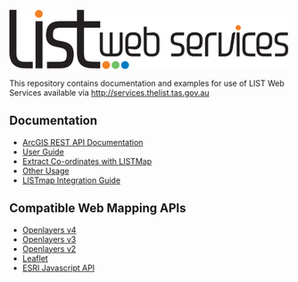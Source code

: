 ![](images/services_logo.png?raw=true)

This repository contains documentation and examples for use of LIST Web Services available via http://services.thelist.tas.gov.au

## Documentation
* [ArcGIS REST API Documentation](http://services.thelist.tas.gov.au/arcgis/sdk/rest/index.html?catalog.html)
* [User Guide](https://github.com/DPIPWE/list-spatial-web-service-examples/blob/master/Documentation/LIST_Spatial_Web_Services_User_Guide_20200108.pdf)
* [Extract Co-ordinates with LISTMap](https://github.com/DPIPWE/list-spatial-web-service-examples/blob/master/Documentation/LISTMap%20Extracting%20Coordinates%20A4%20Flyer.pdf)
* [Other Usage](https://github.com/DPIPWE/list-spatial-web-service-examples/wiki/Other+Usage)
* [LISTmap Integration Guide](https://github.com/DPIPWE/list-spatial-web-service-examples/raw/master/Documentation/LIST_Spatial_Web_Services_Use)

## Compatible Web Mapping APIs
* [Openlayers v4](http://openlayers.org)
* [Openlayers v3](http://openlayers.org)
* [Openlayers v2](http://openlayers.org/two/)
* [Leaflet](http://leafletjs.com/)
* [ESRI Javascript API](https://developers.arcgis.com/javascript/)

